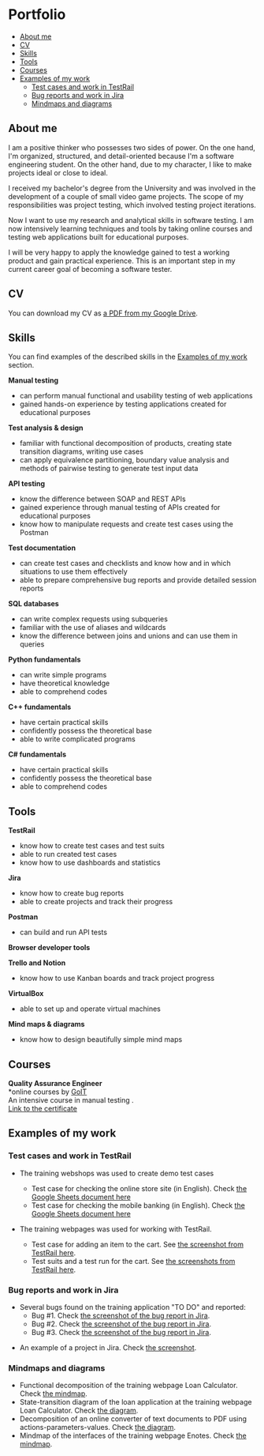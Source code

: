 # Portfolio
- [About me](#about-me)
- [CV](#cv)
- [Skills](#skills)
- [Tools](#tools)
- [Courses](#courses)
- [Examples of my work](#examples-of-my-work)
  * [Test cases and work in TestRail](#test-cases-and-work-in-testrail)
  * [Bug reports and work in Jira](#bug-reports-and-work-in-jira)
  * [Mindmaps and diagrams](#mindmaps-and-diagrams)

## About me

I am a positive thinker who possesses two sides of power. On the one hand, I'm organized, structured, and detail-oriented because I'm a software engineering student. On the other hand, due to my character, I like to make projects ideal or close to ideal.

I received my bachelor's degree from the University and was involved in the development of a couple of small video game projects. The scope of my responsibilities was project testing, which involved testing project iterations.

Now I want to use my research and analytical skills in software testing. I am now intensively learning techniques and tools by taking online courses and testing web applications built for educational purposes.

I will be very happy to apply the knowledge gained to test a working product and gain practical experience. This is an important step in my current career goal of becoming a software tester.

## CV
You can download my CV as [a PDF from my Google Drive](https://drive.google.com/file/d/1tY6ieO8sSaMQfZ--Mcw_hGNfdneaUXr9/view?usp=sharing).

## Skills

You can find examples of the described skills in the [Examples of my work](#examples-of-my-work) section.

__Manual testing__
  * can perform manual functional and usability testing of web applications
  * gained hands-on experience by testing applications created for educational purposes

__Test analysis & design__
  * familiar with functional decomposition of products, creating state transition diagrams, writing use cases
  * can apply equivalence partitioning, boundary value analysis and methods of pairwise testing to generate test input data

__API testing__
  * know the difference between SOAP and REST APIs
  * gained experience through manual testing of APIs created for educational purposes
  * know how to manipulate requests and create test cases using the Postman

__Test documentation__
  * can create test cases and checklists and know how and in which situations to use them effectively
  * able to prepare comprehensive bug reports and provide detailed session reports

__SQL databases__
  * can write complex requests using subqueries
  * familiar with the use of aliases and wildcards
  * know the difference between joins and unions and can use them in queries

__Python fundamentals__
  * can write simple programs
  * have theoretical knowledge
  * able to comprehend codes

__C++ fundamentals__
  * have certain practical skills
  * confidently possess the theoretical base
  * able to write complicated programs 
 
__C# fundamentals__
  * have certain practical skills
  * confidently possess the theoretical base
  * able to comprehend codes
 
## Tools

__TestRail__
  * know how to create test cases and test suits
  * able to run created test cases
  * know how to use dashboards and statistics

__Jira__
  * know how to create bug reports
  * able to create projects and track their progress

__Postman__
 * can build and run API tests
   
__Browser developer tools__

__Trello and Notion__
  * know how to use Kanban boards and track project progress

__VirtualBox__
  * able to set up and operate virtual machines

__Mind maps & diagrams__
  * know how to design beautifully simple mind maps

## Courses

__Quality Assurance Engineer__  
*online courses by [GoIT](https://goit.global/ua/)  
An intensive course in manual testing .  
[Link to the certificate](https://www.udemy.com/certificate/UC-93938fbe-c686-47ee-b33a-8ac6701ff2b7/)

## Examples of my work

### Test cases and work in TestRail

- The training webshops was used to create demo test cases
  * Test case for checking the online store site (in English). Check [the Google Sheets document here](https://docs.google.com/spreadsheets/d/1RVOFRerMtWylPVyLVgpMhMwtamoAcUuApcl6IQ6YW-A/edit?usp=sharing)
  * Test case for checking the mobile banking (in English). Check [the Google Sheets document here](https://docs.google.com/spreadsheets/d/1paENcf9ZU0yJT-UFWJY4LXDAAEX8oLAWwq2-vRqtPlY/edit?usp=sharing)

- The training webpages was used for working with TestRail.
  * Test case for adding an item to the cart. See [the screenshot from TestRail here](https://drive.google.com/file/d/1WOzVdU_IeCRyxA7VHU01mrnjGRQkbVIP/view?usp=sharing).
  * Test suits and a test run for the cart. See [the screenshots from TestRail here](https://drive.google.com/file/d/1Kax75hndMMyPjE1gprPMjVG-mh_RP-5p/view?usp=sharing).


### Bug reports and work in Jira

- Several bugs found on the training application "TO DO" and reported:
  * Bug #1. Check [the screenshot of the bug report in Jira](https://drive.google.com/file/d/1Q98Ajj3DbgPb4H-wx4HPzW4WPDKQmybX/view?usp=sharing).
  * Bug #2. Check [the screenshot of the bug report in Jira](https://drive.google.com/file/d/12fhoRC21A33x45ml_jYxK4HzVOdOVmpw/view?usp=sharing).
  * Bug #3. Check [the screenshot of the bug report in Jira](https://drive.google.com/file/d/1jGfm7HcivIhqkwMj3wDUOBzA_odthE0H/view?usp=sharing).
* An example of a project in Jira. Check [the screenshot](https://drive.google.com/file/d/1uRKWrrru87FaKJzGZUU3YEwuyHCGVoBN/view?usp=sharing).

### Mindmaps and diagrams
* Functional decomposition of the training webpage Loan Calculator. Check [the mindmap](https://drive.google.com/file/d/1RZrlKq-FWCGWq56SJ0Qxofh2LcDrAPYk/view?usp=sharing).
* State-transition diagram of the loan application at the training webpage Loan Calculator. Check [the diagram](https://drive.google.com/file/d/1RV5ItX2hFK-THBllu9sM9JXLeNNzODnc/view?usp=sharing).
* Decomposition of an online converter of text documents to PDF using actions-parameters-values. Check [the diagram](https://drive.google.com/file/d/1deOkwMKP16I0B2-XEjDbixUR6lKMXnf3/view?usp=sharing).
* Mindmap of the interfaces of the training webpage Enotes. Check [the mindmap](https://drive.google.com/file/d/18SBdPNiA-au9fjt2iKRq6kFVL3aVuB-J/view?usp=sharing).
